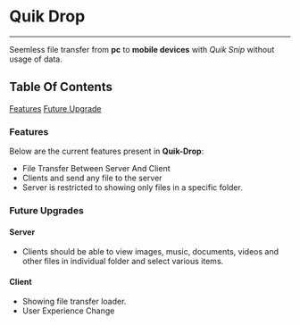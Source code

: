 # Quik Drop
---
Seemless file transfer from **pc** to **mobile devices** with *Quik Snip* without usage of data.


## Table Of Contents

[Features](#features)
[Future Upgrade](#future-upgrades)

### Features

Below are the current features present in **Quik-Drop**:

* File Transfer Between Server And Client
* Clients and send any file to the server
* Server is restricted to showing only files in a specific folder.

### Future Upgrades

#### Server

* Clients should be able to view images, music, documents, videos and other
  files in individual folder and select various items.
  
#### Client

* Showing file transfer loader.
* User Experience Change
